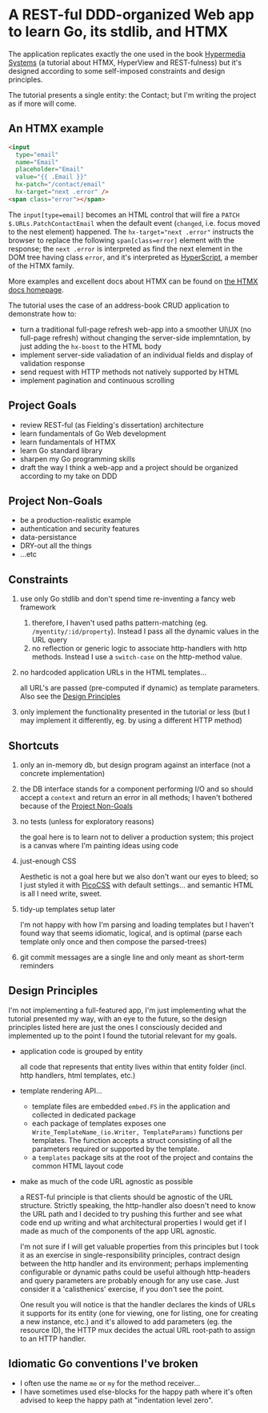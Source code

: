# A REST-ful DDD-organized Web app to learn Go, its stdlib, and HTMX

The application replicates exactly the one used in the book [Hypermedia Systems](https://hypermedia.systems) (a tutorial about HTMX, HyperView and REST-fulness) but it's designed according to some self-imposed constraints and design principles.

The tutorial presents a single entity: the Contact; but I'm writing the project as if more will come.

## An HTMX example

```html
<input
  type="email"
  name="Email"
  placeholder="Email"
  value="{{ .Email }}"
  hx-patch="/contact/email"
  hx-target="next .error" />
<span class="error"></span>
```

The `input[type=email]` becomes an HTML control that will fire a `PATCH $.URLs.PatchContactEmail` when the default event (`changed`, i.e. focus moved to the nest element) happened. The `hx-target="next .error"` instructs the browser to replace the following `span[class=error]` element with the response; the `next .error` is interpreted as find the next element in the DOM tree having class `error`, and it's interpreted as [HyperScript](https://hyperscript.org), a member of the HTMX family.

More examples and excellent docs about HTMX can be found on [the HTMX docs homepage](https://htmx.org/docs/).

The tutorial uses the case of an address-book CRUD application to demonstrate how to:

- turn a traditional full-page refresh web-app into a smoother UI\UX (no full-page refresh) without changing the server-side implemntation, by just adding the `hx-boost` to the HTML body
- implement server-side valiadation of an individual fields and display of validation response
- send request with HTTP methods not natively supported by HTML
- implement pagination and continuous scrolling

## Project Goals

- review REST-ful (as Fielding's dissertation) architecture
- learn fundamentals of Go Web development
- learn fundamentals of HTMX
- learn Go standard library
- sharpen my Go programming skills
- draft the way I think a web-app and a project should be organized according to my take on DDD

## Project Non-Goals

- be a production-realistic example
- authentication and security features
- data-persistance
- DRY-out all the things
- …etc

## Constraints

1. use only Go stdlib and don't spend time re-inventing a fancy web framework

   1. therefore, I haven't used paths pattern-matching (eg. `/myentity/:id/property`). Instead I pass all the dynamic values in the URL query
   1. no reflection or generic logic to associate http-handlers with http methods. Instead I use a `switch-case` on the http-method value.

1. no hardcoded application URLs in the HTML templates…

   all URL's are passed (pre-computed if dynamic) as template parameters. Also see the [Design Principles](#design-principles)

1. only implement the functionality presented in the tutorial or less (but I may implement it differently, eg. by using a different HTTP method)

## Shortcuts

1. only an in-memory db, but design program against an interface (not a concrete implementation)
1. the DB interface stands for a component performing I/O and so should accept a `context` and return an error in all methods; I haven't bothered because of the [Project Non-Goals](#project-non-goals)
1. no tests (unless for exploratory reasons)

   the goal here is to learn not to deliver a production system; this project is a canvas where I'm painting ideas using code

1. just-enough CSS

   Aesthetic is not a goal here but we also don't want our eyes to bleed; so I just styled it with [PicoCSS](https://picocss.com) with default settings… and semantic HTML is all I need write, sweet.

1. tidy-up templates setup later

   I'm not happy with how I'm parsing and loading templates but I haven't found way that seems idiomatic, logical, and is optimal (parse each template only once and then compose the parsed-trees)

1. git commit messages are a single line and only meant as short-term reminders

## Design Principles

I'm not implementing a full-featured app, I'm just implementing what the tutorial presented my way, with an eye to the future, so the design principles listed here are just the ones I consciously decided and implemented up to the point I found the tutorial relevant for my goals.

- application code is grouped by entity

  all code that represents that entity lives within that entity folder (incl. http handlers, html templates, etc.)

- template rendering API…

  - template files are embedded `embed.FS` in the application and collected in dedicated package
  - each package of templates exposes one `Write_TemplateName_(io.Writer, TemplateParams)` functions per templates. The function accepts a struct consisting of all the parameters required or supported by the template.
  - a `templates` package sits at the root of the project and contains the common HTML layout code

- make as much of the code URL agnostic as possible

  a REST-ful principle is that clients should be agnostic of the URL structure. Strictly speaking, the http-handler also doesn't need to know the URL path and I decided to try pushing this further and see what code end up writing and what architectural properties I would get if I made as much of the components of the app URL agnostic.

  I'm not sure if I will get valuable properties from this principles but I took it as an exercise in single-responsibility principles, contract design between the http handler and its environment; perhaps implementing configurable or dynamic paths could be useful although http-headers and query parameters are probably enough for any use case. Just consider it a 'calisthenics' exercise, if you don't see the point.

  One result you will notice is that the handler declares the kinds of URLs it supports for its entity (one for viewing, one for listing, one for creating a new instance, etc.) and it's allowed to add parameters (eg. the resource ID), the HTTP mux decides the actual URL root-path to assign to an HTTP handler.

## Idiomatic Go conventions I've broken

- I often use the name `me` or `my` for the method receiver…
- I have sometimes used else-blocks for the happy path where it's often advised to keep the happy path at "indentation level zero".
